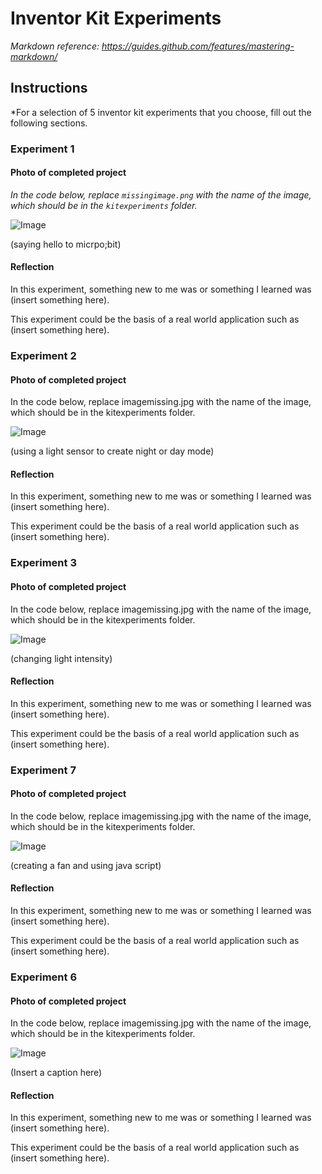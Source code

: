 # Inventor Kit Experiments

*Markdown reference: https://guides.github.com/features/mastering-markdown/*

## Instructions ##

*For a selection of 5 inventor kit experiments that you choose, fill out the following sections.

### Experiment 1 ###


#### Photo of completed project ####
*In the code below, replace `missingimage.png` with the name of the image, which should be in the `kitexperiments` folder.*

![Image](experiment1.JPG)

(saying hello to micrpo;bit)

#### Reflection ####

In this experiment, something new to me was or something I learned was (insert something here).

This experiment could be the basis of a real world application such as (insert something here).

### Experiment 2 ###


#### Photo of completed project ####
In the code below, replace imagemissing.jpg with the name of the image, which should be in the kitexperiments folder.

![Image](experiment2.JPG)

(using a light sensor to create night or day mode)

#### Reflection ####

In this experiment, something new to me was or something I learned was (insert something here).

This experiment could be the basis of a real world application such as (insert something here).

### Experiment 3 ###

#### Photo of completed project ####
In the code below, replace imagemissing.jpg with the name of the image, which should be in the kitexperiments folder.

![Image](experiment3.JPG)

(changing light intensity)

#### Reflection ####

In this experiment, something new to me was or something I learned was (insert something here).

This experiment could be the basis of a real world application such as (insert something here).

### Experiment 7 ###


#### Photo of completed project ####
In the code below, replace imagemissing.jpg with the name of the image, which should be in the kitexperiments folder.

![Image](experiment7.JPG)

(creating a fan and using java script)

#### Reflection ####

In this experiment, something new to me was or something I learned was (insert something here).

This experiment could be the basis of a real world application such as (insert something here).

### Experiment 6 ###

#### Photo of completed project ####
In the code below, replace imagemissing.jpg with the name of the image, which should be in the kitexperiments folder.

![Image](experiment6.JPG)

(Insert a caption here)

#### Reflection ####

In this experiment, something new to me was or something I learned was (insert something here).

This experiment could be the basis of a real world application such as (insert something here).

